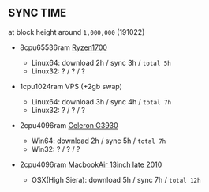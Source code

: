 SYNC TIME
---------
at block height around `1,000,000` (191022)

- 8cpu65536ram [Ryzen1700](https://en.wikichip.org/wiki/amd/ryzen_7/1700)
  * Linux64: download 2h / sync 3h / `total 5h`
  * Linux32: ? / ? / ?

- 1cpu1024ram VPS (+2gb swap)
  * Linux64: download 3h / sync 4h / `total 7h`
  * Linux32: ? / ? / ?

- 2cpu4096ram [Celeron G3930](https://en.wikichip.org/wiki/intel/celeron/g3930)
  * Win64: download 2h / sync 5h / `total 7h`
  * Win32: ? / ? / ?

- 2cpu4096ram [MacbookAir 13inch late 2010](https://support.apple.com/kb/sp618)
  * OSX(High Siera): download 5h / sync 7h / `total 12h`
  
